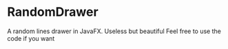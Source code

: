 # RandomDrawer
A random lines drawer in JavaFX. Useless but beautiful
Feel free to use the code if you want
